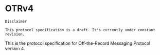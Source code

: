 # OTRv4


```
Disclaimer

This protocol specification is a draft. It's currently under constant revision.
```

This is the protocol specification for Off-the-Record Messaging
Protocol version 4.
